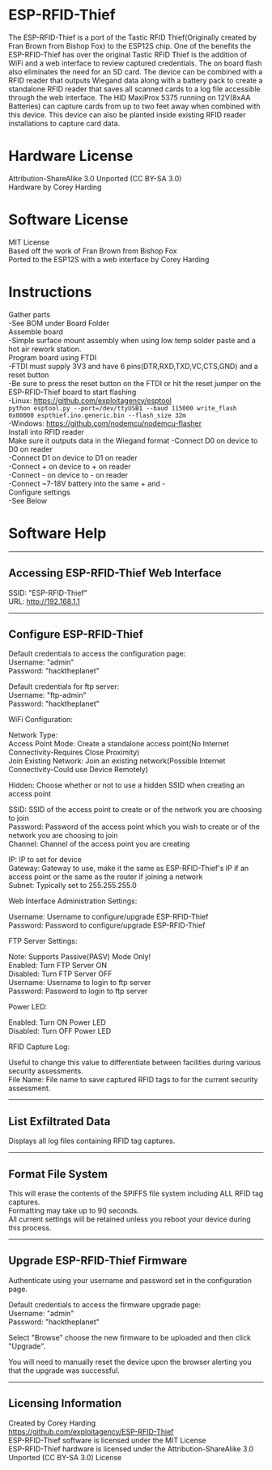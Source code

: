 # ESP-RFID-Thief
The ESP-RFID-Thief is a port of the Tastic RFID Thief(Originally created by Fran Brown from Bishop Fox) to the ESP12S chip. One of the benefits the ESP-RFID-Thief has over the original Tastic RFID Thief is the addition of WiFi and a web interface to review captured credentials. The on board flash also eliminates the need for an SD card. The device can be combined with a RFID reader that outputs Wiegand data along with a battery pack to create a standalone RFID reader that saves all scanned cards to a log file accessible through the web interface.  The HID MaxiProx 5375 running on 12V(8xAA Batteries) can capture cards from up to two feet away when combined with this device. This device can also be planted inside existing RFID reader installations to capture card data.  
# Hardware License
Attribution-ShareAlike 3.0 Unported (CC BY-SA 3.0)  
Hardware by Corey Harding  
# Software License
MIT License  
Based off the work of Fran Brown from Bishop Fox  
Ported to the ESP12S with a web interface by Corey Harding  
# Instructions  
Gather parts  
-See BOM under Board Folder  
Assemble board  
-Simple surface mount assembly when using low temp solder paste and a hot air rework station.  
Program board using FTDI  
-FTDI must supply 3V3 and have 6 pins(DTR,RXD,TXD,VC,CTS,GND) and a reset button  
-Be sure to press the reset button on the FTDI or hit the reset jumper on the ESP-RFID-Thief board to start flashing  
-Linux: https://github.com/exploitagency/esptool  
`python esptool.py --port=/dev/ttyUSB1 --baud 115000 write_flash 0x00000 espthief.ino.generic.bin --flash_size 32m`  
-Windows: https://github.com/nodemcu/nodemcu-flasher  
Install into RFID reader  
Make sure it outputs data in the Wiegand format
-Connect D0 on device to D0 on reader  
-Connect D1 on device to D1 on reader  
-Connect + on device to + on reader  
-Connect - on device to - on reader  
-Connect ~7-18V battery into the same + and -  
Configure settings  
-See Below  
  
# Software Help    
-----  
Accessing ESP-RFID-Thief Web Interface  
-----  
  
SSID: "ESP-RFID-Thief"  
URL:  http://192.168.1.1  
  
-----  
Configure ESP-RFID-Thief  
-----  
  
Default credentials to access the configuration page:  
Username: "admin"  
Password: "hacktheplanet"  
  
Default credentials for ftp server:  
Username: "ftp-admin"  
Password: "hacktheplanet"  
  
WiFi Configuration:  
  
Network Type:  
Access Point Mode: Create a standalone access point(No Internet Connectivity-Requires Close Proximity)  
Join Existing Network: Join an existing network(Possible Internet Connectivity-Could use Device Remotely)  
  
Hidden: Choose whether or not to use a hidden SSID when creating an access point  
  
SSID: SSID of the access point to create or of the network you are choosing to join  
Password: Password of the access point which you wish to create or of the network you are choosing to join  
Channel: Channel of the access point you are creating  
  
IP: IP to set for device  
Gateway: Gateway to use, make it the same as ESP-RFID-Thief's IP if an access point or the same as the router if joining a network  
Subnet: Typically set to 255.255.255.0  
  
Web Interface Administration Settings:  
  
Username: Username to configure/upgrade ESP-RFID-Thief  
Password: Password to configure/upgrade ESP-RFID-Thief  
  
FTP Server Settings:  
  
Note: Supports Passive(PASV) Mode Only!  
Enabled: Turn FTP Server ON  
Disabled: Turn FTP Server OFF  
Username: Username to login to ftp server  
Password: Password to login to ftp server  
  
Power LED:  
  
Enabled: Turn ON Power LED  
Disabled: Turn OFF Power LED  
  
RFID Capture Log:  
  
Useful to change this value to differentiate between facilities during various security assessments.  
File Name: File name to save captured RFID tags to for the current security assessment.  
  
-----  
List Exfiltrated Data  
-----  
  
Displays all log files containing RFID tag captures.  
  
-----  
Format File System  
-----  
  
This will erase the contents of the SPIFFS file system including ALL RFID tag captures.  
Formatting may take up to 90 seconds.  
All current settings will be retained unless you reboot your device during this process.  
  
-----  
Upgrade ESP-RFID-Thief Firmware  
-----  
  
Authenticate using your username and password set in the configuration page.  
  
Default credentials to access the firmware upgrade page:  
Username: "admin"  
Password: "hacktheplanet"  
  
Select "Browse" choose the new firmware to be uploaded and then click "Upgrade".  
  
You will need to manually reset the device upon the browser alerting you that the upgrade was successful.  
  
-----  
Licensing Information  
-----  
  
Created by Corey Harding  
https://github.com/exploitagency/ESP-RFID-Thief  
ESP-RFID-Thief software is licensed under the MIT License  
ESP-RFID-Thief hardware is licensed under the Attribution-ShareAlike 3.0 Unported (CC BY-SA 3.0) License  